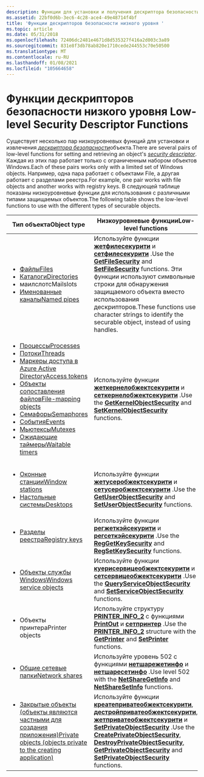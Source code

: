 ```yaml
---
description: Функции для установки и получения дескриптора безопасности объектов.
ms.assetid: 22bf0d6b-3ec6-4c28-ace4-49e48714f4bf
title: 'Функции дескрипторов безопасности низкого уровня '
ms.topic: article
ms.date: 05/31/2018
ms.openlocfilehash: 72406dc2481e4671d8d535327f416a2d003c3a89
ms.sourcegitcommit: 831e8f3db78ab820e1710cede244553c70e50500
ms.translationtype: MT
ms.contentlocale: ru-RU
ms.lasthandoff: 01/08/2021
ms.locfileid: "105664658"
---
```

# <a name="low-level-security-descriptor-functions"></a><span data-ttu-id="e72fe-103">Функции дескрипторов безопасности низкого уровня </span><span class="sxs-lookup"><span data-stu-id="e72fe-103">Low-level Security Descriptor Functions</span></span>

<span data-ttu-id="e72fe-104">Существует несколько пар низкоуровневых функций для установки и извлечения [*дескриптора безопасности*](/windows/desktop/SecGloss/s-gly)объекта.</span><span class="sxs-lookup"><span data-stu-id="e72fe-104">There are several pairs of low-level functions for setting and retrieving an object's [*security descriptor*](/windows/desktop/SecGloss/s-gly).</span></span> <span data-ttu-id="e72fe-105">Каждая из этих пар работает только с ограниченным набором объектов Windows.</span><span class="sxs-lookup"><span data-stu-id="e72fe-105">Each of these pairs works only with a limited set of Windows objects.</span></span> <span data-ttu-id="e72fe-106">Например, одна пара работает с объектами File, а другая работает с разделами реестра.</span><span class="sxs-lookup"><span data-stu-id="e72fe-106">For example, one pair works with file objects and another works with registry keys.</span></span> <span data-ttu-id="e72fe-107">В следующей таблице показаны низкоуровневые функции для использования с различными типами защищаемых объектов.</span><span class="sxs-lookup"><span data-stu-id="e72fe-107">The following table shows the low-level functions to use with the different types of securable objects.</span></span>



<table>
<colgroup>
<col style="width: 50%" />
<col style="width: 50%" />
</colgroup>
<thead>
<tr class="header">
<th><span data-ttu-id="e72fe-108">Тип объекта</span><span class="sxs-lookup"><span data-stu-id="e72fe-108">Object type</span></span></th>
<th><span data-ttu-id="e72fe-109">Низкоуровневые функции</span><span class="sxs-lookup"><span data-stu-id="e72fe-109">Low-level functions</span></span></th>
</tr>
</thead>
<tbody>
<tr class="odd">
<td><ul>
<li><span data-ttu-id="e72fe-110"><a href="/windows/desktop/FileIO/file-security-and-access-rights">Файлы</a></span><span class="sxs-lookup"><span data-stu-id="e72fe-110"><a href="/windows/desktop/FileIO/file-security-and-access-rights">Files</a></span></span></li>
<li><span data-ttu-id="e72fe-111"><a href="/windows/desktop/FileIO/file-security-and-access-rights">Каталоги</a></span><span class="sxs-lookup"><span data-stu-id="e72fe-111"><a href="/windows/desktop/FileIO/file-security-and-access-rights">Directories</a></span></span></li>
<li><span data-ttu-id="e72fe-112">маилслотс</span><span class="sxs-lookup"><span data-stu-id="e72fe-112">Mailslots</span></span></li>
<li><span data-ttu-id="e72fe-113"><a href="/windows/desktop/ipc/named-pipe-security-and-access-rights">Именованные каналы</a></span><span class="sxs-lookup"><span data-stu-id="e72fe-113"><a href="/windows/desktop/ipc/named-pipe-security-and-access-rights">Named pipes</a></span></span></li>
</ul></td>
<td><span data-ttu-id="e72fe-114">Используйте функции <a href="/windows/desktop/api/Winbase/nf-winbase-getfilesecuritya"><strong>жетфилесекурити</strong></a> и <a href="/windows/desktop/api/Winbase/nf-winbase-setfilesecuritya"><strong>сетфилесекурити</strong></a> .</span><span class="sxs-lookup"><span data-stu-id="e72fe-114">Use the <a href="/windows/desktop/api/Winbase/nf-winbase-getfilesecuritya"><strong>GetFileSecurity</strong></a> and <a href="/windows/desktop/api/Winbase/nf-winbase-setfilesecuritya"><strong>SetFileSecurity</strong></a> functions.</span></span> <span data-ttu-id="e72fe-115">Эти функции используют символьные строки для обнаружения защищаемого объекта вместо использования дескрипторов.</span><span class="sxs-lookup"><span data-stu-id="e72fe-115">These functions use character strings to identify the securable object, instead of using handles.</span></span></td>
</tr>
<tr class="even">
<td><ul>
<li><span data-ttu-id="e72fe-116"><a href="/windows/desktop/ProcThread/process-security-and-access-rights">Процессы</a></span><span class="sxs-lookup"><span data-stu-id="e72fe-116"><a href="/windows/desktop/ProcThread/process-security-and-access-rights">Processes</a></span></span></li>
<li><span data-ttu-id="e72fe-117"><a href="/windows/desktop/ProcThread/thread-security-and-access-rights">Потоки</a></span><span class="sxs-lookup"><span data-stu-id="e72fe-117"><a href="/windows/desktop/ProcThread/thread-security-and-access-rights">Threads</a></span></span></li>
<li><span data-ttu-id="e72fe-118"><a href="access-rights-for-access-token-objects.md">Маркеры доступа в Azure Active Directory</a></span><span class="sxs-lookup"><span data-stu-id="e72fe-118"><a href="access-rights-for-access-token-objects.md">Access tokens</a></span></span></li>
<li><span data-ttu-id="e72fe-119"><a href="/windows/desktop/Memory/file-mapping-security-and-access-rights">Объекты сопоставления файлов</a></span><span class="sxs-lookup"><span data-stu-id="e72fe-119"><a href="/windows/desktop/Memory/file-mapping-security-and-access-rights">File-mapping objects</a></span></span></li>
<li><span data-ttu-id="e72fe-120"><a href="/windows/desktop/Sync/synchronization-object-security-and-access-rights">Семафоры</a></span><span class="sxs-lookup"><span data-stu-id="e72fe-120"><a href="/windows/desktop/Sync/synchronization-object-security-and-access-rights">Semaphores</a></span></span></li>
<li><span data-ttu-id="e72fe-121"><a href="/windows/desktop/Sync/synchronization-object-security-and-access-rights">События</a></span><span class="sxs-lookup"><span data-stu-id="e72fe-121"><a href="/windows/desktop/Sync/synchronization-object-security-and-access-rights">Events</a></span></span></li>
<li><span data-ttu-id="e72fe-122"><a href="/windows/desktop/Sync/synchronization-object-security-and-access-rights">Мьютексы</a></span><span class="sxs-lookup"><span data-stu-id="e72fe-122"><a href="/windows/desktop/Sync/synchronization-object-security-and-access-rights">Mutexes</a></span></span></li>
<li><span data-ttu-id="e72fe-123"><a href="/windows/desktop/Sync/synchronization-object-security-and-access-rights">Ожидающие таймеры</a></span><span class="sxs-lookup"><span data-stu-id="e72fe-123"><a href="/windows/desktop/Sync/synchronization-object-security-and-access-rights">Waitable timers</a></span></span></li>
</ul></td>
<td><span data-ttu-id="e72fe-124">Используйте функции <a href="/windows/desktop/api/securitybaseapi/nf-securitybaseapi-getkernelobjectsecurity"><strong>жеткернелобжектсекурити</strong></a> и <a href="/windows/desktop/api/securitybaseapi/nf-securitybaseapi-setkernelobjectsecurity"><strong>сеткернелобжектсекурити</strong></a> .</span><span class="sxs-lookup"><span data-stu-id="e72fe-124">Use the <a href="/windows/desktop/api/securitybaseapi/nf-securitybaseapi-getkernelobjectsecurity"><strong>GetKernelObjectSecurity</strong></a> and <a href="/windows/desktop/api/securitybaseapi/nf-securitybaseapi-setkernelobjectsecurity"><strong>SetKernelObjectSecurity</strong></a> functions.</span></span></td>
</tr>
<tr class="odd">
<td><ul>
<li><span data-ttu-id="e72fe-125"><a href="/windows/desktop/winstation/window-station-security-and-access-rights">Оконные станции</a></span><span class="sxs-lookup"><span data-stu-id="e72fe-125"><a href="/windows/desktop/winstation/window-station-security-and-access-rights">Window stations</a></span></span></li>
<li><span data-ttu-id="e72fe-126"><a href="/windows/desktop/winstation/desktop-security-and-access-rights">Настольные системы</a></span><span class="sxs-lookup"><span data-stu-id="e72fe-126"><a href="/windows/desktop/winstation/desktop-security-and-access-rights">Desktops</a></span></span></li>
</ul></td>
<td><span data-ttu-id="e72fe-127">Используйте функции <a href="/windows/desktop/api/Winuser/nf-winuser-getuserobjectsecurity"><strong>жетусеробжектсекурити</strong></a> и <a href="/windows/desktop/api/Winuser/nf-winuser-setuserobjectsecurity"><strong>сетусеробжектсекурити</strong></a> .</span><span class="sxs-lookup"><span data-stu-id="e72fe-127">Use the <a href="/windows/desktop/api/Winuser/nf-winuser-getuserobjectsecurity"><strong>GetUserObjectSecurity</strong></a> and <a href="/windows/desktop/api/Winuser/nf-winuser-setuserobjectsecurity"><strong>SetUserObjectSecurity</strong></a> functions.</span></span></td>
</tr>
<tr class="even">
<td><ul>
<li><span data-ttu-id="e72fe-128"><a href="/windows/desktop/SysInfo/registry-key-security-and-access-rights">Разделы реестра</a></span><span class="sxs-lookup"><span data-stu-id="e72fe-128"><a href="/windows/desktop/SysInfo/registry-key-security-and-access-rights">Registry keys</a></span></span></li>
</ul></td>
<td><span data-ttu-id="e72fe-129">Используйте функции <a href="/windows/desktop/api/Winreg/nf-winreg-reggetkeysecurity"><strong>регжеткэйсекурити</strong></a> и <a href="/windows/desktop/api/Winreg/nf-winreg-regsetkeysecurity"><strong>регсеткэйсекурити</strong></a> .</span><span class="sxs-lookup"><span data-stu-id="e72fe-129">Use the <a href="/windows/desktop/api/Winreg/nf-winreg-reggetkeysecurity"><strong>RegGetKeySecurity</strong></a> and <a href="/windows/desktop/api/Winreg/nf-winreg-regsetkeysecurity"><strong>RegSetKeySecurity</strong></a> functions.</span></span></td>
</tr>
<tr class="odd">
<td><ul>
<li><span data-ttu-id="e72fe-130"><a href="/windows/desktop/Services/service-security-and-access-rights">Объекты службы Windows</a></span><span class="sxs-lookup"><span data-stu-id="e72fe-130"><a href="/windows/desktop/Services/service-security-and-access-rights">Windows service objects</a></span></span></li>
</ul></td>
<td><span data-ttu-id="e72fe-131">Используйте функции <a href="/windows/desktop/api/Winsvc/nf-winsvc-queryserviceobjectsecurity"><strong>куерисервицеобжектсекурити</strong></a> и <a href="/windows/desktop/api/Winsvc/nf-winsvc-setserviceobjectsecurity"><strong>сетсервицеобжектсекурити</strong></a> .</span><span class="sxs-lookup"><span data-stu-id="e72fe-131">Use the <a href="/windows/desktop/api/Winsvc/nf-winsvc-queryserviceobjectsecurity"><strong>QueryServiceObjectSecurity</strong></a> and <a href="/windows/desktop/api/Winsvc/nf-winsvc-setserviceobjectsecurity"><strong>SetServiceObjectSecurity</strong></a> functions.</span></span></td>
</tr>
<tr class="even">
<td><ul>
<li><span data-ttu-id="e72fe-132">Объекты принтера</span><span class="sxs-lookup"><span data-stu-id="e72fe-132">Printer objects</span></span></li>
</ul></td>
<td><span data-ttu-id="e72fe-133">Используйте структуру <a href="/windows/desktop/printdocs/printer-info-2"><strong>PRINTER_INFO_2</strong></a> с функциями <a href="/windows/desktop/printdocs/getprinter"><strong>PrintOut</strong></a> и <a href="/windows/desktop/printdocs/setprinter"><strong>сетпринтер</strong></a> .</span><span class="sxs-lookup"><span data-stu-id="e72fe-133">Use the <a href="/windows/desktop/printdocs/printer-info-2"><strong>PRINTER_INFO_2</strong></a> structure with the <a href="/windows/desktop/printdocs/getprinter"><strong>GetPrinter</strong></a> and <a href="/windows/desktop/printdocs/setprinter"><strong>SetPrinter</strong></a> functions.</span></span></td>
</tr>
<tr class="odd">
<td><ul>
<li><span data-ttu-id="e72fe-134"><a href="/windows/desktop/NetMgmt/security-requirements-for-the-network-management-functions">Общие сетевые папки</a></span><span class="sxs-lookup"><span data-stu-id="e72fe-134"><a href="/windows/desktop/NetMgmt/security-requirements-for-the-network-management-functions">Network shares</a></span></span></li>
</ul></td>
<td><span data-ttu-id="e72fe-135">Используйте уровень 502 с функциями <a href="/windows/desktop/api/lmshare/nf-lmshare-netsharegetinfo"><strong>нетшарежетинфо</strong></a> и <a href="/windows/desktop/api/lmshare/nf-lmshare-netsharesetinfo"><strong>нетшаресетинфо</strong></a> .</span><span class="sxs-lookup"><span data-stu-id="e72fe-135">Use level 502 with the <a href="/windows/desktop/api/lmshare/nf-lmshare-netsharegetinfo"><strong>NetShareGetInfo</strong></a> and <a href="/windows/desktop/api/lmshare/nf-lmshare-netsharesetinfo"><strong>NetShareSetInfo</strong></a> functions.</span></span></td>
</tr>
<tr class="even">
<td><ul>
<li><span data-ttu-id="e72fe-136"><a href="acl-based-access-control.md">Закрытые объекты (объекты являются частными для создания приложения)</a></span><span class="sxs-lookup"><span data-stu-id="e72fe-136"><a href="acl-based-access-control.md">Private objects (objects private to the creating application)</a></span></span></li>
</ul></td>
<td><span data-ttu-id="e72fe-137">Используйте функции <a href="/windows/desktop/api/securitybaseapi/nf-securitybaseapi-createprivateobjectsecurity"><strong>креатеприватеобжектсекурити</strong></a>, <a href="/windows/desktop/api/securitybaseapi/nf-securitybaseapi-destroyprivateobjectsecurity"><strong>дестройприватеобжектсекурити</strong></a>, <a href="/windows/desktop/api/securitybaseapi/nf-securitybaseapi-getprivateobjectsecurity"><strong>жетприватеобжектсекурити</strong></a> и <a href="/windows/desktop/api/securitybaseapi/nf-securitybaseapi-setprivateobjectsecurity"><strong>SetPrivateObjectSecurity</strong></a> .</span><span class="sxs-lookup"><span data-stu-id="e72fe-137">Use the <a href="/windows/desktop/api/securitybaseapi/nf-securitybaseapi-createprivateobjectsecurity"><strong>CreatePrivateObjectSecurity</strong></a>, <a href="/windows/desktop/api/securitybaseapi/nf-securitybaseapi-destroyprivateobjectsecurity"><strong>DestroyPrivateObjectSecurity</strong></a>, <a href="/windows/desktop/api/securitybaseapi/nf-securitybaseapi-getprivateobjectsecurity"><strong>GetPrivateObjectSecurity</strong></a> and <a href="/windows/desktop/api/securitybaseapi/nf-securitybaseapi-setprivateobjectsecurity"><strong>SetPrivateObjectSecurity</strong></a> functions.</span></span></td>
</tr>
</tbody>
</table>



 

 

 
